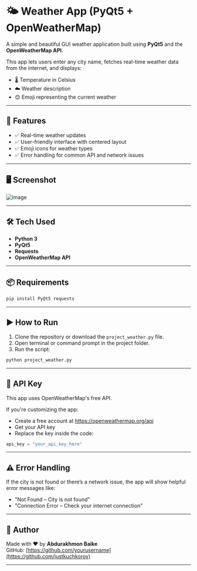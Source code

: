 # 🌤️ Weather App (PyQt5 + OpenWeatherMap)

A simple and beautiful GUI weather application built using **PyQt5** and the **OpenWeatherMap API**.

This app lets users enter any city name, fetches real-time weather data from the internet, and displays:
- 🌡️ Temperature in Celsius
- ☁️ Weather description
- 😊 Emoji representing the current weather

---

## 🚀 Features

- ✅ Real-time weather updates
- ✅ User-friendly interface with centered layout
- ✅ Emoji icons for weather types
- ✅ Error handling for common API and network issues

---

## 🖥️ Screenshot

![image](https://github.com/user-attachments/assets/82f13566-04f2-45ad-b4c9-c599e1577538)


---

## 🛠️ Tech Used

- **Python 3**
- **PyQt5**
- **Requests**
- **OpenWeatherMap API**

---

## 📦 Requirements

```bash
pip install PyQt5 requests
```

---

## ▶️ How to Run

1. Clone the repository or download the `project_weather.py` file.
2. Open terminal or command prompt in the project folder.
3. Run the script:

```bash
python project_weather.py
```

---

## 🔑 API Key

This app uses OpenWeatherMap's free API.

If you're customizing the app:
- Create a free account at https://openweathermap.org/api
- Get your API key
- Replace the key inside the code:

```python
api_key = "your_api_key_here"
```

---

## ⚠️ Error Handling

If the city is not found or there’s a network issue, the app will show helpful error messages like:
- "Not Found – City is not found"
- "Connection Error – Check your internet connection"

---

## 📁 Author

Made with ❤️ by **Abdurakhmon Baike**  
GitHub: [https://github.com/yourusername](https://github.com/justkuchkorov)

---
